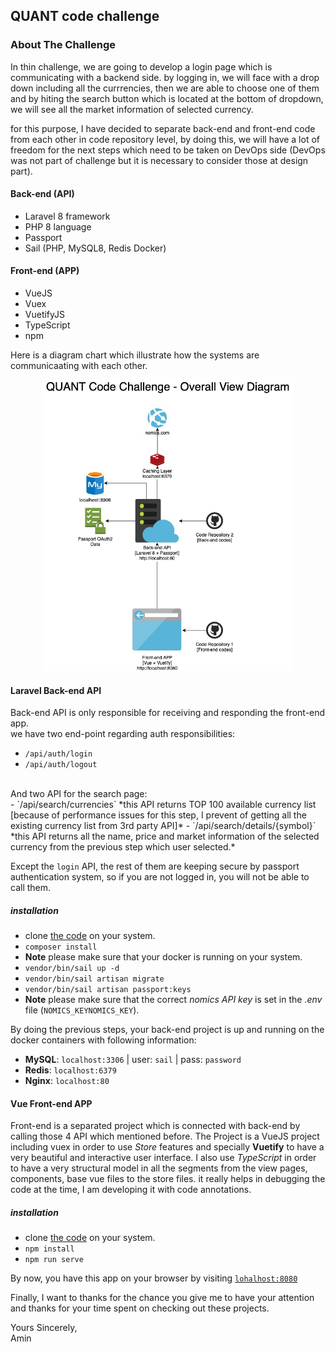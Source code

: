 ## QUANT code challenge

### About The Challenge

<p>
In thin challenge, we are going to develop a login page  which is communicating with a backend side. by logging in, we will face  with a drop down including all the currrencies, then we are able to choose one of them and by hiting the search button which is located at the  bottom of dropdown, we will see all the market information of selected currency.
</p>

<p>
for this purpose, I have decided to separate back-end and front-end code from each other in code repository level, by doing this, we will have a lot of freedom for the next steps which need to  be taken on DevOps side (DevOps was not part of challenge but it is necessary to consider those at design part). 

#### Back-end (API)
- Laravel 8 framework
- PHP 8 language
- Passport
- Sail (PHP, MySQL8, Redis Docker)

#### Front-end (APP)
- VueJS
- Vuex
- VuetifyJS
- TypeScript
- npm
</p>

<p>
Here is a diagram chart which illustrate how the systems are communicaating with each other.
</p>
<p align="center">
<img src="https://raw.githubusercontent.com/AminEshtiaghi/quant-challenge-api/main/resources/docs/DesignChart.jpg" width="400">
</p>

#### Laravel Back-end API

Back-end API is only responsible for receiving and responding the front-end app.
<br />
we have two end-point regarding auth responsibilities:
<br/>
- `/api/auth/login`
- `/api/auth/logout`
<br/>
And two API for the search page:
<br/>
- `/api/search/currencies` *this API returns TOP 100 available currency list [because of performance issues for this step, I prevent of getting all the existing currency list from 3rd party API]*
- `/api/search/details/{symbol}` *this API returns all the name, price and market information of the selected currency from the previous step which user selected.*

Except the `login` API, the rest of them are keeping secure by passport authentication system, so if you are not logged in, you will not be able to call them.

##### installation
- clone [the code](https://github.com/AminEshtiaghi/quant-challenge-api) on your system.
- `composer install`
- **Note** please make sure that your docker is running on your system.
- `vendor/bin/sail up -d`
- `vendor/bin/sail artisan migrate`
- `vendor/bin/sail artisan passport:keys`
- **Note** please make sure that the correct *nomics API key*  is set in the *.env* file (`NOMICS_KEYNOMICS_KEY`).

By doing the previous steps, your back-end project is up and running on the docker containers with following information:
- **MySQL**: `localhost:3306` | user: `sail` | pass: `password`
- **Redis**: `localhost:6379`
- **Nginx**: `localhost:80`

#### Vue Front-end APP

Front-end is a separated project which is connected with back-end by calling those 4 API which mentioned before.
The Project is a VueJS project including vuex in order to use *Store* features and specially **Vuetify** to have a very beautiful and interactive user interface.
I also use *TypeScript* in order to have a very structural model in all the segments from the view pages, components, base vue files to the store files. it really helps in debugging the code at the time, I am developing it with code annotations.

##### installation
- clone [the code](https://github.com/AminEshtiaghi/quant-challenge-app) on your system.
- `npm install`
- `npm run serve`

By now, you have this app on your browser by visiting [`lohalhost:8080`](http://localhost:8080)



Finally, I want to thanks for the chance you give me to have your attention and thanks for your time spent on checking out these projects.

Yours Sincerely,
<br/>
Amin